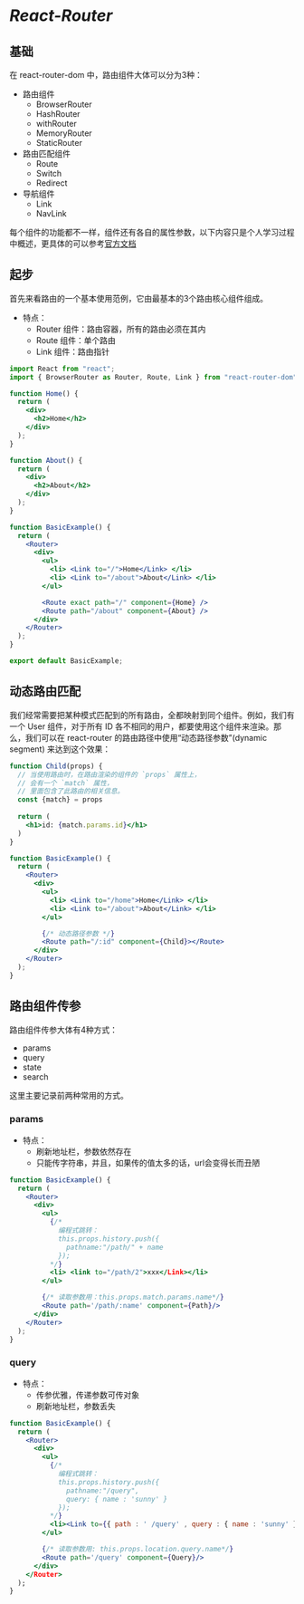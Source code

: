 # *React-Router*

## 基础

在 react-router-dom 中，路由组件大体可以分为3种：

- 路由组件
  - BrowserRouter
  - HashRouter
  - withRouter
  - MemoryRouter
  - StaticRouter
- 路由匹配组件
  - Route
  - Switch
  - Redirect
- 导航组件
  - Link
  - NavLink

每个组件的功能都不一样，组件还有各自的属性参数，以下内容只是个人学习过程中概述，更具体的可以参考[官方文档](https://reacttraining.com/react-router/web/api/BrowserRouter)

## 起步

首先来看路由的一个基本使用范例，它由最基本的3个路由核心组件组成。

- 特点：
  - Router 组件：路由容器，所有的路由必须在其内
  - Route 组件：单个路由
  - Link 组件：路由指针

```jsx
import React from "react";
import { BrowserRouter as Router, Route, Link } from "react-router-dom";

function Home() {
  return (
    <div>
      <h2>Home</h2>
    </div>
  );
}

function About() {
  return (
    <div>
      <h2>About</h2>
    </div>
  );
}

function BasicExample() {
  return (
    <Router>
      <div>
        <ul>
          <li> <Link to="/">Home</Link> </li>
          <li> <Link to="/about">About</Link> </li>
        </ul>

        <Route exact path="/" component={Home} />
        <Route path="/about" component={About} />
      </div>
    </Router>
  );
}

export default BasicExample;
```

## 动态路由匹配

我们经常需要把某种模式匹配到的所有路由，全都映射到同个组件。例如，我们有一个 User 组件，对于所有 ID 各不相同的用户，都要使用这个组件来渲染。那么，我们可以在 react-router 的路由路径中使用“动态路径参数”(dynamic segment) 来达到这个效果：

```jsx
function Child(props) {
  // 当使用路由时，在路由渲染的组件的 `props` 属性上，
  // 会有一个 `match` 属性，
  // 里面包含了此路由的相关信息。
  const {match} = props
  
  return (
    <h1>id: {match.params.id}</h1>
  )
}

function BasicExample() {
  return (
    <Router>
      <div>
        <ul>
          <li> <Link to="/home">Home</Link> </li>
          <li> <Link to="/about">About</Link> </li>
        </ul>

        {/* 动态路径参数 */}
        <Route path="/:id" component={Child}></Route>
      </div>
    </Router>
  );
}
```

<!-- ### 嵌套路由 -->

<!-- ### 编程式的导航 -->

<!-- ### 路由重定向 -->

## 路由组件传参

路由组件传参大体有4种方式：

- params
- query
- state
- search

这里主要记录前两种常用的方式。

### params

- 特点：
  - 刷新地址栏，参数依然存在
  - 只能传字符串，并且，如果传的值太多的话，url会变得长而丑陋

```jsx
function BasicExample() {
  return (
    <Router>
      <div>
        <ul>
          {/*
            编程式跳转：
            this.props.history.push({
              pathname:"/path/" + name
            });
          */}
          <li> <link to="/path/2">xxx</Link></li>
        </ul>

        {/* 读取参数用：this.props.match.params.name*/}
        <Route path='/path/:name' component={Path}/>
      </div>
    </Router>
  );
}
```

### query

- 特点：
  - 传参优雅，传递参数可传对象
  - 刷新地址栏，参数丢失

```jsx
function BasicExample() {
  return (
    <Router>
      <div>
        <ul>
          {/*
            编程式跳转：
            this.props.history.push({
              pathname:"/query",
              query: { name : 'sunny' }
            });
          */}
          <li><Link to={{ path : ' /query' , query : { name : 'sunny' }}}></li>
        </ul>

        {/* 读取参数用: this.props.location.query.name*/}
        <Route path='/query' component={Query}/>
      </div>
    </Router>
  );
}
```
